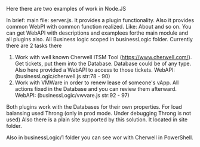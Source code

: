 Here there are two examples of work in Node.JS

In brief:
main file: server.js. It provides a plugin functionality. Also it provides common WebPI with common function realized.
Like: About and so on. You can get WebAPI with descriptions and examplees forthe main module and all plugins also. 
All Business logic scoped in businessLogic folder. Currently there are 2 tasks there

1. Work with well known Cherwell ITSM Tool (https://www.cherwell.com/). Get tickets, put them into the Database. Database could be of any type. 
   Also here provided a WebAPI to access to those tickets. WebAPI: (businessLogic/cherwell.js str:78 - 90)
2. Work with VMWare in order to renew lease of someone's vApp. All actions fixed in the Database and you can review them afterward.
   WebAPI: (businessLogic/vwvare.js str:92 - 97)

Both plugins work with the Databases for their own properties.
For load balansing used Throng (only in prod mode. Under debugging Throng is not used)
Also there is a plain site supported by this solution. It located in site folder.

Also in businessLogic/1 folder you can see wor with Cherwell in PowerShell.